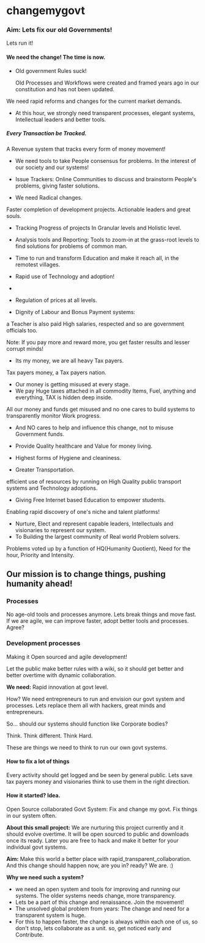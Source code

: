changemygovt
============


### Aim: Lets fix our old Governments! 

Lets run it!

#### We need the change! The time is now.

- Old government Rules suck! 

  Old Processes and Workflows were created and framed years ago in our 
constitution and has not been updated. 

We need rapid reforms and changes for the current market demands.

- At this hour, we strongly need transparent processes, elegant systems, Intellectual leaders and better tools.

##### Every Transaction be Tracked.

A Revenue system that tracks every form of money movement! 

- We need tools to take People consensus for problems. 
In the interest of our society and our systems!

- Issue Trackers:
 Online Communities to discuss and brainstorm People's problems, 
giving faster solutions.

- We need Radical changes.

Faster completion of development projects.
Actionable leaders and great souls.

- Tracking Progress of projects
In Granular levels and Holistic level.

- Analysis tools and Reporting:
Tools to zoom-in at the grass-root levels to find solutions for problems of common man.

- Time to run and transform Education and make it reach all, in the remotest villages.

- Rapid use of Technology and adoption!
- 
- Regulation of prices at all levels. 

- Dignity of Labour and Bonus Payment systems: 

a Teacher is also paid High salaries, respected and so are government officials too.

Note: If you pay more and reward more, you get faster results and lesser corrupt minds!

- Its my money, we are all heavy Tax payers. 

Tax payers money, a Tax payers nation.

- Our money is getting misused at every stage.
- We pay Huge taxes attached in all commodity Items, Fuel, anything and everything, TAX is hidden deep inside.

All our money and funds get misused and no one cares to build systems to transparently monitor Work progress.

- And NO cares to help and influence this change, not to misuse Government funds.

- Provide Quality healthcare and Value for money living.

- Highest forms of Hygiene and cleaniness.

- Greater Transportation.

efficient use of resources by running on High Quality public transport systems and Technology adoptions.

- Giving Free Internet based Education to empower students.

Enabling rapid discovery of one's niche and talent platforms!

- Nurture, Elect and represent capable leaders, Intellectuals and visionaries to represent our system. 
- To Building the largest community of Real world Problem solvers. 

Problems voted up by a function of HQ(Humanity Quotient), Need for the hour, Priority and Intensity.

## Our mission is to change things, pushing humanity ahead!

### Processes
No age-old tools and processes anymore. 
Lets break things and move fast.
If we are agile, we can improve faster, adopt better tools and processes. Agree?

### Development processes 
Making it Open sourced and agile development!

Let the public make better rules with a wiki, so it should get better and better overtime with 
dynamic collaboration.

**We need:** 
Rapid innovation at govt level. 

How? 
We need entrepreneurs to run and envision our govt system and processes.
Lets replace them all with hackers, great minds and entrepreneurs. 

So... should our systems should function like Corporate bodies?

Think. 
Think different. 
Think Hard.

These are things we need to think to run our own govt systems.

#### How to fix a lot of things
Every activity should get logged and be seen by general public.
Lets save tax payers money and visionaries think to use them in the right direction.

#### How it started? Idea.
Open Source collaborated Govt System: Fix and change my govt. 
Fix things in our system often. 

**About this small project:**
We are nurturing this project currently and it should evolve overtime.
It will be open sourced to public and downloads once its ready. 
Later you are free to hack and make it better for your individual govt systems. 

**Aim:**
Make this world a better place with rapid_transparent_collaboration.
And this change should happen now, are you in? ready? 
We are. :)

**Why we need such a system?**

- we need an open system and tools for improving and running our systems. The older systems needs change, more transparency.
- Lets be a part of this change and renaissance. Join the movement! 
- The unsolved global problem from years: The change and need for a transparent system is huge. 
- For this to happen faster, the change is always within each one of us, so don't stop, lets collaborate as a unit. 
so, get noticed early and Contribute. 
